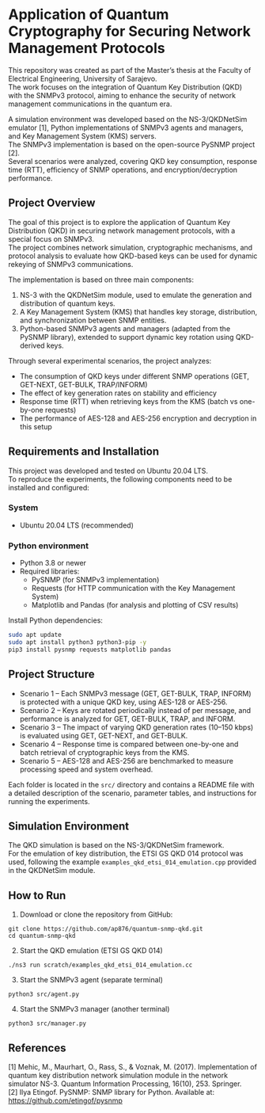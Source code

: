 # Application of Quantum Cryptography for Securing Network Management Protocols

This repository was created as part of the Master’s thesis at the Faculty of Electrical Engineering, University of Sarajevo.  
The work focuses on the integration of Quantum Key Distribution (QKD) with the SNMPv3 protocol, aiming to enhance the security of network management communications in the quantum era.  

A simulation environment was developed based on the NS-3/QKDNetSim emulator [1], Python implementations of SNMPv3 agents and managers, and Key Management System (KMS) servers.  
The SNMPv3 implementation is based on the open-source PySNMP project [2].  
Several scenarios were analyzed, covering QKD key consumption, response time (RTT), efficiency of SNMP operations, and encryption/decryption performance.

## Project Overview

The goal of this project is to explore the application of Quantum Key Distribution (QKD) in securing network management protocols, with a special focus on SNMPv3.  
The project combines network simulation, cryptographic mechanisms, and protocol analysis to evaluate how QKD-based keys can be used for dynamic rekeying of SNMPv3 communications.  

The implementation is based on three main components:

1. NS-3 with the QKDNetSim module, used to emulate the generation and distribution of quantum keys.  
2. A Key Management System (KMS) that handles key storage, distribution, and synchronization between SNMP entities.  
3. Python-based SNMPv3 agents and managers (adapted from the PySNMP library), extended to support dynamic key rotation using QKD-derived keys.

Through several experimental scenarios, the project analyzes:
- The consumption of QKD keys under different SNMP operations (GET, GET-NEXT, GET-BULK, TRAP/INFORM)  
- The effect of key generation rates on stability and efficiency  
- Response time (RTT) when retrieving keys from the KMS (batch vs one-by-one requests)  
- The performance of AES-128 and AES-256 encryption and decryption in this setup  

## Requirements and Installation

This project was developed and tested on Ubuntu 20.04 LTS.  
To reproduce the experiments, the following components need to be installed and configured:

### System
- Ubuntu 20.04 LTS (recommended)

### Python environment
- Python 3.8 or newer
- Required libraries:
  - PySNMP (for SNMPv3 implementation)
  - Requests (for HTTP communication with the Key Management System)
  - Matplotlib and Pandas (for analysis and plotting of CSV results)

Install Python dependencies:
```bash
sudo apt update
sudo apt install python3 python3-pip -y
pip3 install pysnmp requests matplotlib pandas
```
## Project Structure

- Scenario 1 – Each SNMPv3 message (GET, GET-BULK, TRAP, INFORM) is protected with a unique QKD key, using AES-128 or AES-256.  
- Scenario 2 – Keys are rotated periodically instead of per message, and performance is analyzed for GET, GET-BULK, TRAP, and INFORM.  
- Scenario 3 – The impact of varying QKD generation rates (10–150 kbps) is evaluated using GET, GET-NEXT, and GET-BULK.  
- Scenario 4 – Response time is compared between one-by-one and batch retrieval of cryptographic keys from the KMS.  
- Scenario 5 – AES-128 and AES-256 are benchmarked to measure processing speed and system overhead.  

Each folder is located in the `src/` directory and contains a README file with a detailed description of the scenario, parameter tables, and instructions for running the experiments.

## Simulation Environment

The QKD simulation is based on the NS-3/QKDNetSim framework.  
For the emulation of key distribution, the ETSI GS QKD 014 protocol was used, following the example `examples_qkd_etsi_014_emulation.cpp` provided in the QKDNetSim module.

## How to Run

1. Download or clone the repository from GitHub:
```
git clone https://github.com/ap876/quantum-snmp-qkd.git
cd quantum-snmp-qkd
```
2. Start the QKD emulation (ETSI GS QKD 014)
```
./ns3 run scratch/examples_qkd_etsi_014_emulation.cc
```
3. Start the SNMPv3 agent (separate terminal)
```
python3 src/agent.py 
```
4. Start the SNMPv3 manager (another terminal)
```
python3 src/manager.py
```
## References
[1] Mehic, M., Maurhart, O., Rass, S., & Voznak, M. (2017). Implementation of quantum key distribution network simulation module in the network simulator NS-3. Quantum Information Processing, 16(10), 253. Springer.  
[2] Ilya Etingof. PySNMP: SNMP library for Python. Available at: https://github.com/etingof/pysnmp  
